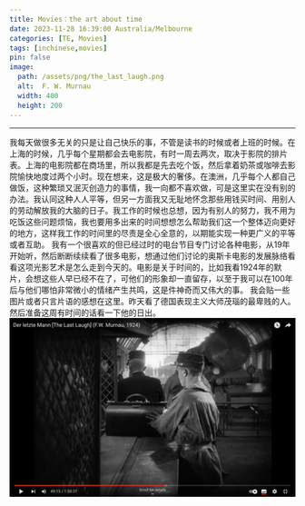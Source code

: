 ```yaml
---
title: Movies：the art about time
date: 2023-11-28 16:39:00 Australia/Melbourne
categories: [TE, Movies]
tags: [inchinese,movies]
pin: false
image:
  path: /assets/png/the_last_laugh.png
  alt:  F. W. Murnau
  width: 400
  height: 200
---
```

---

我每天做很多无关的只是让自己快乐的事，不管是读书的时候或者上班的时候。在上海的时候，几乎每个星期都会去电影院，有时一周去两次，取决于影院的排片表。上海的电影院都在商场里，所以我都是先去吃个饭，然后拿着奶茶或咖啡去影院愉快地度过两个小时。现在想来，这是极大的奢侈。在澳洲，几乎每个人都自己做饭，这种繁琐又泯灭创造力的事情，我一向都不喜欢做，可是这里实在没有别的办法。我认同这种人人平等，但另一方面我又无耻地怀念那些用钱买时间、用别人的劳动解放我的大脑的日子。我工作的时候也总想，因为有别人的努力，我不用为吃饭这些问题烦恼，我也要用多出来的时间想想怎么帮助我们这一个整体迈向更好的地方，这样我工作的时间里的尽责是全心全意的，以期能实现一种更广义的平等或者互助。
我有一个很喜欢的但已经过时的电台节目专门讨论各种电影，从19年开始听，然后断断续续看了很多电影，想通过他们讨论的奥斯卡电影的发展脉络看看这项光影艺术是怎么走到今天的。电影是关于时间的，比如我看1924年的默片，会想这些人早已经不在了，可他们的形象却一直留存，以至于我可以在100年后与他们哪怕非常微小的情绪产生共鸣，这是件神奇而又伟大的事。
我会贴一些图片或者只言片语的感想在这里。昨天看了德国表现主义大师茂瑙的最卑贱的人。然后准备这周有时间的话看一下他的日出。
![F. W. Murnau](/assets/png/the_last_laugh.png)
